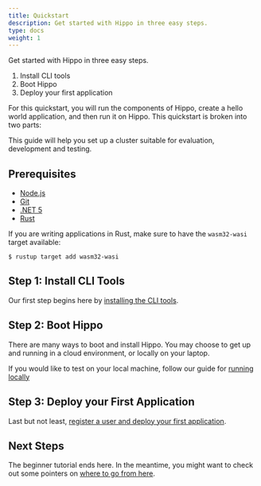 ```yaml
---
title: Quickstart
description: Get started with Hippo in three easy steps.
type: docs
weight: 1
---
```


Get started with Hippo in three easy steps.

1. Install CLI tools
1. Boot Hippo
1. Deploy your first application

For this quickstart, you will run the components of Hippo, create a hello world
application, and then run it on Hippo.  This quickstart is broken into two
parts:

This guide will help you set up a cluster suitable for evaluation, development
and testing.

## Prerequisites

- [Node.js](https://nodejs.org/)
- [Git](https://git-scm.com/)
- [.NET 5](https://dot.net/)
- [Rust](https://www.rust-lang.org/)

If you are writing applications in Rust, make sure to have the `wasm32-wasi`
target available:

```console
$ rustup target add wasm32-wasi
```

## Step 1: Install CLI Tools

Our first step begins here by [installing the CLI tools](install-cli-tools.md).

## Step 2: Boot Hippo

There are many ways to boot and install Hippo. You may choose to get up and
running in a cloud environment, or locally on your laptop.

If you would like to test on your local machine, follow our guide for [running
locally](boot.md)

## Step 3: Deploy your First Application

Last but not least, [register a user and deploy your first
application](deploy-your-first-application.md).

## Next Steps

The beginner tutorial ends here. In the meantime, you might want to check out
some pointers on [where to go from here](whatsnext.md).
